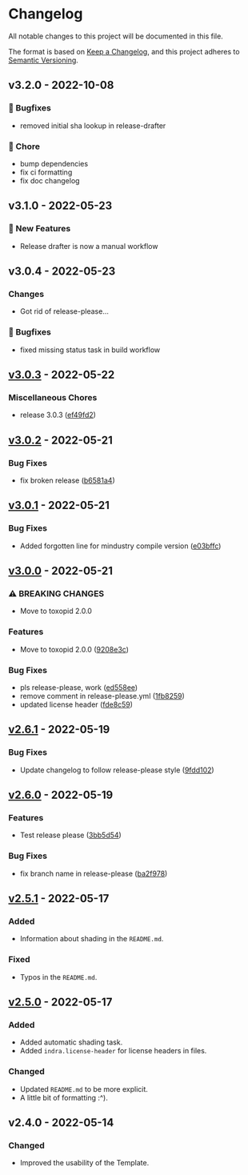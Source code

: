 # Changelog

All notable changes to this project will be documented in this file.

The format is based on [Keep a Changelog](http://keepachangelog.com/),
and this project adheres to [Semantic Versioning](http://semver.org/).

## v3.2.0 - 2022-10-08

### 💊 Bugfixes

- removed initial sha lookup in release-drafter

### 🧹 Chore

- bump dependencies
- fix ci formatting
- fix doc changelog

## v3.1.0 - 2022-05-23

### 🚀 New Features

- Release drafter is now a manual workflow

## v3.0.4 - 2022-05-23

### Changes

- Got rid of release-please...

### 💊 Bugfixes

- fixed missing status task in build workflow

## [v3.0.3](https://github.com/Xpdustry/TemplatePlugin/compare/v3.0.3-SNAPSHOT...v3.0.3) - 2022-05-22

### Miscellaneous Chores

- release 3.0.3 ([ef49fd2](https://github.com/Xpdustry/TemplatePlugin/commit/ef49fd26dc65b14449a1ca58985e8da2aaa43f62))

## [v3.0.2](https://github.com/Xpdustry/TemplatePlugin/compare/v3.0.1...v3.0.2) - 2022-05-21

### Bug Fixes

- fix broken release ([b6581a4](https://github.com/Xpdustry/TemplatePlugin/commit/b6581a477826d19cf62dbe632c82d3f3d20edb64))

## [v3.0.1](https://github.com/Xpdustry/TemplatePlugin/compare/v3.0.0...v3.0.1) - 2022-05-21

### Bug Fixes

- Added forgotten line for mindustry compile version ([e03bffc](https://github.com/Xpdustry/TemplatePlugin/commit/e03bffcb936c61fef663954a99eb1a9f696b3315))

## [v3.0.0](https://github.com/Xpdustry/TemplatePlugin/compare/v2.6.1...v3.0.0) - 2022-05-21

### ⚠ BREAKING CHANGES

- Move to toxopid 2.0.0

### Features

- Move to toxopid 2.0.0 ([9208e3c](https://github.com/Xpdustry/TemplatePlugin/commit/9208e3ce21b76437dccd65e510085f13c6540bbb))

### Bug Fixes

- pls release-please, work ([ed558ee](https://github.com/Xpdustry/TemplatePlugin/commit/ed558ee00ed440400be6d1b1bf32cb7af0e5f203))
- remove comment in release-please.yml ([1fb8259](https://github.com/Xpdustry/TemplatePlugin/commit/1fb8259d931111371eb0f1c8f3915e97469456e1))
- updated license header ([fde8c59](https://github.com/Xpdustry/TemplatePlugin/commit/fde8c594acac66768d86cf372cda8ab604b13823))

## [v2.6.1](https://github.com/Xpdustry/TemplatePlugin/compare/v2.6.0...v2.6.1) - 2022-05-19

### Bug Fixes

- Update changelog to follow release-please style ([9fdd102](https://github.com/Xpdustry/TemplatePlugin/commit/9fdd102941d30f3c386d6612d23ed92d3adfd968))

## [v2.6.0](https://github.com/Xpdustry/TemplatePlugin/compare/v2.5.1...v2.6.0) - 2022-05-19

### Features

- Test release please ([3bb5d54](https://github.com/Xpdustry/TemplatePlugin/commit/3bb5d542dc8ba77583a837b2e21b89ea4f94a658))

### Bug Fixes

- fix branch name in release-please ([ba2f978](https://github.com/Xpdustry/TemplatePlugin/commit/ba2f978c33bac4993f316eb58f062f8a18c007fa))

## [v2.5.1](https://github.com/Xpdustry/TemplatePlugin/compare/v2.5.0...v2.5.1) - 2022-05-17

### Added

- Information about shading in the `README.md`.

### Fixed

- Typos in the `README.md`.

## [v2.5.0](https://github.com/Xpdustry/TemplatePlugin/compare/v2.4.0...v2.5.0) - 2022-05-17

### Added

- Added automatic shading task.
- Added `indra.license-header` for license headers in files.

### Changed

- Updated `README.md` to be more explicit.
- A little bit of formatting :^).

## v2.4.0 - 2022-05-14

### Changed

- Improved the usability of the Template.
